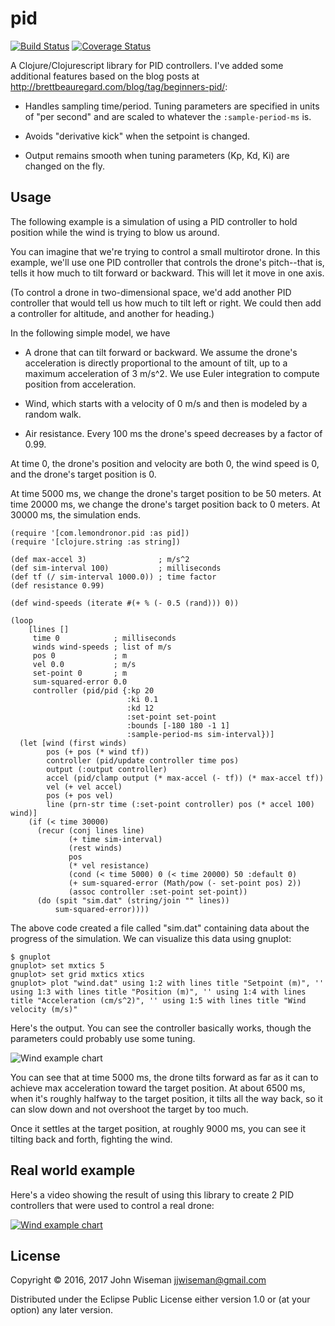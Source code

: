 # pid

[![Build Status](https://travis-ci.org/wiseman/clj-pid.png?branch=master)](https://travis-ci.org/wiseman/clj-pid) [![Coverage Status](https://coveralls.io/repos/github/wiseman/clj-pid/badge.svg?branch=master)](https://coveralls.io/github/wiseman/clj-pid?branch=master)

A Clojure/Clojurescript library for PID controllers. I've added some
additional features based on the blog posts at
http://brettbeauregard.com/blog/tag/beginners-pid/:

* Handles sampling time/period. Tuning parameters are specified in
  units of "per second" and are scaled to whatever the
  `:sample-period-ms` is.

* Avoids "derivative kick" when the setpoint is changed.

* Output remains smooth when tuning parameters (Kp, Kd, Ki) are
  changed on the fly.


## Usage

The following example is a simulation of using a PID controller to
hold position while the wind is trying to blow us around.

You can imagine that we're trying to control a small multirotor drone.
In this example, we'll use one PID controller that controls the
drone's pitch--that is, tells it how much to tilt forward or backward.
This will let it move in one axis.

(To control a drone in two-dimensional space, we'd add another PID
controller that would tell us how much to tilt left or right. We could
then add a controller for altitude, and another for heading.)

In the following simple model, we have

* A drone that can tilt forward or backward. We assume the drone's
  acceleration is directly proportional to the amount of tilt, up to a
  maximum acceleration of 3 m/s^2. We use Euler integration to compute
  position from acceleration.

* Wind, which starts with a velocity of 0 m/s and then is modeled by a
  random walk.

* Air resistance. Every 100 ms the drone's speed decreases by a factor
  of 0.99.

At time 0, the drone's position and velocity are both 0, the wind
speed is 0, and the drone's target position is 0.

At time 5000 ms, we change the drone's target position to be 50
meters. At time 20000 ms, we change the drone's target position back
to 0 meters. At 30000 ms, the simulation ends.

```
(require '[com.lemondronor.pid :as pid])
(require '[clojure.string :as string])

(def max-accel 3)                ; m/s^2
(def sim-interval 100)           ; milliseconds
(def tf (/ sim-interval 1000.0)) ; time factor
(def resistance 0.99)

(def wind-speeds (iterate #(+ % (- 0.5 (rand))) 0))

(loop
    [lines []
     time 0            ; milliseconds
     winds wind-speeds ; list of m/s
     pos 0             ; m
     vel 0.0           ; m/s
     set-point 0       ; m
     sum-squared-error 0.0
     controller (pid/pid {:kp 20
                          :ki 0.1
                          :kd 12
                          :set-point set-point
                          :bounds [-180 180 -1 1]
                          :sample-period-ms sim-interval})]
  (let [wind (first winds)
        pos (+ pos (* wind tf))
        controller (pid/update controller time pos)
        output (:output controller)
        accel (pid/clamp output (* max-accel (- tf)) (* max-accel tf))
        vel (+ vel accel)
        pos (+ pos vel)
        line (prn-str time (:set-point controller) pos (* accel 100) wind)]
    (if (< time 30000)
      (recur (conj lines line)
             (+ time sim-interval)
             (rest winds)
             pos
             (* vel resistance)
             (cond (< time 5000) 0 (< time 20000) 50 :default 0)
             (+ sum-squared-error (Math/pow (- set-point pos) 2))
             (assoc controller :set-point set-point))
      (do (spit "sim.dat" (string/join "" lines))
          sum-squared-error))))
```

The above code created a file called "sim.dat" containing data about
the progress of the simulation. We can visualize this data using
gnuplot:

```
$ gnuplot
gnuplot> set mxtics 5
gnuplot> set grid mxtics xtics
gnuplot> plot "wind.dat" using 1:2 with lines title "Setpoint (m)", '' using 1:3 with lines title "Position (m)", '' using 1:4 with lines title "Acceleration (cm/s^2)", '' using 1:5 with lines title "Wind velocity (m/s)"
```

Here's the output. You can see the controller basically works, though
the parameters could probably use some tuning.

![Wind example chart](https://cdn.rawgit.com/wiseman/clj-pid/master/wind-example.svg?raw=true&jjwcachebust=1)

You can see that at time 5000 ms, the drone tilts forward as far as it
can to achieve max acceleration toward the target position. At about
6500 ms, when it's roughly halfway to the target position, it tilts
all the way back, so it can slow down and not overshoot the target by
too much.

Once it settles at the target position, at roughly 9000 ms, you can
see it tilting back and forth, fighting the wind.

## Real world example

Here's a video showing the result of using this library to create 2
PID controllers that were used to control a real drone:

[![Wind example chart](https://cdn.rawgit.com/wiseman/clj-pid/master/video-thumbnail.jpg?raw=true)](https://www.youtube.com/watch?v=jpN-BhmvSi8)

## License

Copyright © 2016, 2017 John Wiseman jjwiseman@gmail.com

Distributed under the Eclipse Public License either version 1.0 or (at
your option) any later version.
